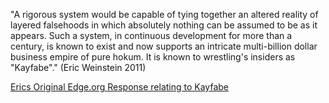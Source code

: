"A rigorous system would be capable of tying together an altered reality of layered falsehoods in which absolutely nothing can be assumed to be as it appears. Such a system, in continuous development for more than a century, is known to exist and now supports an intricate multi-billion dollar business empire of pure hokum. It is known to wrestling's insiders as "Kayfabe"." (Eric Weinstein 2011)

[Erics Original Edge.org Response relating to Kayfabe](https://www.edge.org/response-detail/11783)
